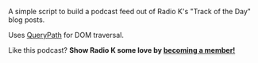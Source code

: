 A simple script to build a podcast feed out of Radio K's "Track of the Day" blog posts.

Uses [QueryPath](http://querypath.org) for DOM traversal.

Like this podcast? **Show Radio K some love by [becoming a member!](http://www.radiok.org/donate/)**

